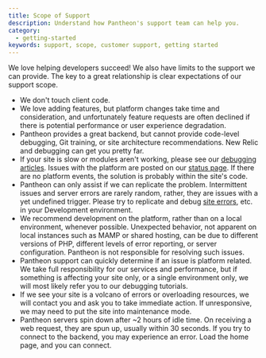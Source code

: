 ```yaml
---
title: Scope of Support
description: Understand how Pantheon's support team can help you.
category:
  - getting-started
keywords: support, scope, customer support, getting started
---
```

We love helping developers succeed! We also have limits to the support we can provide. The key to a great relationship is clear expectations of our support scope.

- We don't touch client code.
- We love adding features, but platform changes take time and consideration, and unfortunately feature requests are often declined if there is potential performance or user experience degradation.
- Pantheon provides a great backend, but cannot provide code-level debugging, Git training, or site architecture recommendations. New Relic and debugging can get you pretty far.
- If your site is slow or modules aren't working, please see our [debugging articles](https://pantheon.io/docs/categories/debugging/). Issues with the platform are posted on our [status page](http://status.getpantheon.com). If there are no platform events, the solution is probably within the site's code.
- Pantheon can only assist if we can replicate the problem. Intermittent issues and server errors are rarely random, rather, they are issues with a yet undefined trigger. Please try to replicate and debug [site errors](/docs/articles/sites/errors-and-server-responses/), etc. in your Development environment.
- We recommend development on the platform, rather than on a local environment, whenever possible. Unexpected behavior, not apparent on local instances such as MAMP or shared hosting, can be due to different versions of PHP, different levels of error reporting, or server configuration. Pantheon is not responsible for resolving such issues.
- Pantheon support can quickly determine if an issue is platform related. We take full responsibility for our services and performance, but if something is affecting your site only, or a single environment only, we will most likely refer you to our debugging tutorials.
- If we see your site is a volcano of errors or overloading resources, we will contact you and ask you to take immediate action. If unresponsive, we may need to put the site into maintenance mode.
- Pantheon servers spin down after ~2 hours of idle time. On receiving a web request, they are spun up, usually within 30 seconds. If you try to connect to the backend, you may experience an error. Load the home page, and you can connect.
